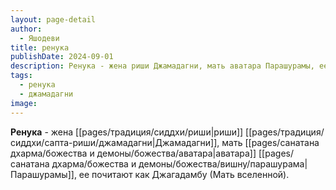```yaml
---
layout: page-detail
author:
  - Яшодеви
title: ренука
publishDate: 2024-09-01
description: Ренука - жена риши Джамадагни, мать аватара Парашурамы, ее почитают как Джагадамбу (Мать вселенной).
tags:
  - ренука
  - джамадагни
image:
---
```

**Ренука** - жена [[pages/традиция/сиддхи/риши|риши]] [[pages/традиция/сиддхи/сапта-риши/джамадагни|Джамадагни]], мать [[pages/санатана дхарма/божества и демоны/божества/аватара|аватара]] [[pages/санатана дхарма/божества и демоны/божества/вишну/парашурама|Парашурамы]], ее почитают как Джагадамбу (Мать вселенной).

